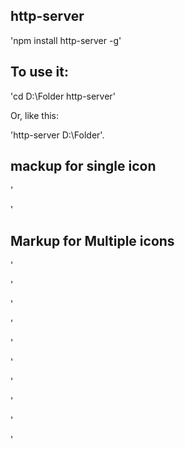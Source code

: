 ## http-server

'npm install http-server -g'

## To use it:

'cd D:\Folder
http-server'

Or, like this:

'http-server D:\Folder'.

## mackup for single icon

'<link rel="icon" type="image/x-icon" href="http://example.com/favicon.ico" />
<link rel="icon" type="image/png" href="http://example.com/favicon.png" />
<link rel="icon" type="image/gif" href="http://example.com/favicon.gif" />  
'

## Markup for Multiple icons

'<!-- Opera Speed Dial Favicon -->
  <link rel="icon" type="image/png" href="/speeddial-160px.png" />
'

'     
<!-- Standard Favicon -->
  <link rel="icon" type="image/x-icon" href="/favicon.ico" />
'

'
<!-- For iPhone 4 Retina display: -->
  <link rel="apple-touch-icon-precomposed" sizes="114x114" href="/apple-touch-icon-114x114-precomposed.png">
'

'
<!-- For iPad: -->
  <link rel="apple-touch-icon-precomposed" sizes="72x72" href="/apple-touch-icon-72x72-precomposed.png">
'

'
<!-- For iPhone: -->
  <link rel="apple-touch-icon-precomposed" href="/apple-touch-icon-57x57-precomposed.png">
'
